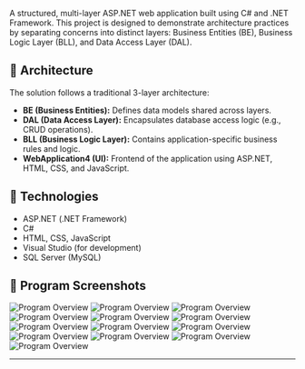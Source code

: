 A structured, multi-layer ASP.NET web application built using C# and .NET Framework. This project is designed to demonstrate architecture practices by separating concerns into distinct layers: Business Entities (BE), Business Logic Layer (BLL), and Data Access Layer (DAL).

## 🧩 Architecture

The solution follows a traditional 3-layer architecture:

- **BE (Business Entities):** Defines data models shared across layers.
- **DAL (Data Access Layer):** Encapsulates database access logic (e.g., CRUD operations).
- **BLL (Business Logic Layer):** Contains application-specific business rules and logic.
- **WebApplication4 (UI):** Frontend of the application using ASP.NET, HTML, CSS, and JavaScript.

## 🔧 Technologies

- ASP.NET (.NET Framework)
- C#
- HTML, CSS, JavaScript
- Visual Studio (for development)
- SQL Server (MySQL)

## 📸  Program Screenshots  
![Program Overview](https://github.com/amir-akbari361/Web-Application/tree/main/screenshot/1.jpg)
![Program Overview](https://github.com/amir-akbari361/Web-Application/tree/main/screenshot/2.jpg)
![Program Overview](https://github.com/amir-akbari361/Web-Application/tree/main/screenshot/3.jpg)
![Program Overview](https://github.com/amir-akbari361/Web-Application/tree/main/screenshot/4.jpg)
![Program Overview](https://github.com/amir-akbari361/Web-Application/tree/main/screenshot/5.jpg)
![Program Overview](https://github.com/amir-akbari361/Web-Application/tree/main/screenshot/6.jpg)
![Program Overview](https://github.com/amir-akbari361/Web-Application/tree/main/screenshot/7.jpg)
![Program Overview](https://github.com/amir-akbari361/Web-Application/tree/main/screenshot/8.jpg)
![Program Overview](https://github.com/amir-akbari361/Web-Application/tree/main/screenshot/9.jpg)
![Program Overview](https://github.com/amir-akbari361/Web-Application/tree/main/screenshot/10.jpg)
![Program Overview](https://github.com/amir-akbari361/Web-Application/tree/main/screenshot/11.jpg)
![Program Overview](https://github.com/amir-akbari361/Web-Application/tree/main/screenshot/12.jpg)
![Program Overview](https://github.com/amir-akbari361/Web-Application/tree/main/screenshot/13.jpg)


---
